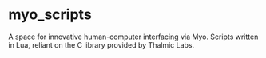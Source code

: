 # myo_scripts
A space for innovative human-computer interfacing via Myo.
Scripts written in Lua, reliant on the C library provided by Thalmic Labs.
